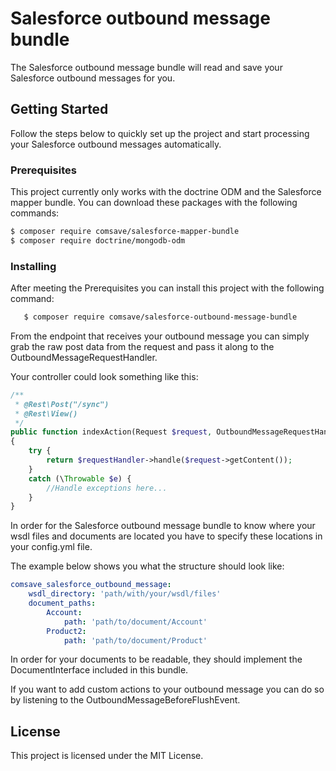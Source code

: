 # Salesforce outbound message bundle

The Salesforce outbound message bundle will read and save your Salesforce outbound messages for you. 

## Getting Started

Follow the steps below to quickly set up the project and start processing your Salesforce outbound messages automatically. 

### Prerequisites

This project currently only works with the doctrine ODM and the Salesforce mapper bundle. You can download these packages with the following commands:

```bash
$ composer require comsave/salesforce-mapper-bundle
$ composer require doctrine/mongodb-odm
```
### Installing

After meeting the Prerequisites you can install this project with the following command: 

```bash
   $ composer require comsave/salesforce-outbound-message-bundle
```

From the endpoint that receives your outbound message you can simply grab the raw post data from the request and pass it along to the OutboundMessageRequestHandler. 

Your controller could look something like this:

```php
/**
 * @Rest\Post("/sync")
 * @Rest\View()
 */
public function indexAction(Request $request, OutboundMessageRequestHandler $requestHandler)
{
    try {
        return $requestHandler->handle($request->getContent());
    }
    catch (\Throwable $e) {
        //Handle exceptions here...
    }
}
```

In order for the Salesforce outbound message bundle to know where your wsdl files and documents are located you have to specify these locations in your config.yml file.

The example below shows you what the structure should look like:

```yaml
comsave_salesforce_outbound_message:
    wsdl_directory: 'path/with/your/wsdl/files'
    document_paths:
        Account:
            path: 'path/to/document/Account'
        Product2:
            path: 'path/to/document/Product'
```

In order for your documents to be readable, they should implement the DocumentInterface included in this bundle.

If you want to add custom actions to your outbound message you can do so by listening to the OutboundMessageBeforeFlushEvent.

## License

This project is licensed under the MIT License.